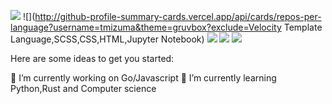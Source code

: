 ![](http://github-profile-summary-cards.vercel.app/api/cards/profile-details?username=tmizuma&theme=gruvbox)
![](http://github-profile-summary-cards.vercel.app/api/cards/repos-per-language?username=tmizuma&theme=gruvbox?exclude=Velocity Template Language,SCSS,CSS,HTML,Jupyter Notebook)
![](http://github-profile-summary-cards.vercel.app/api/cards/most-commit-language?username=tmizuma&theme=gruvbox)
![](http://github-profile-summary-cards.vercel.app/api/cards/stats?username=tmizuma&theme=gruvbox)
![](http://github-profile-summary-cards.vercel.app/api/cards/productive-time?username=tmizuma&theme=gruvbox)

Here are some ideas to get you started:

🔭 I’m currently working on Go/Javascript
🌱 I’m currently learning Python,Rust and Computer science
